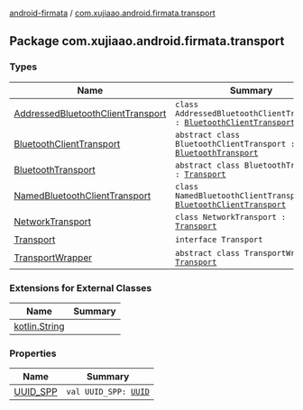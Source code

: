 [android-firmata](../index.md) / [com.xujiaao.android.firmata.transport](./index.md)

## Package com.xujiaao.android.firmata.transport

### Types

| Name | Summary |
|---|---|
| [AddressedBluetoothClientTransport](-addressed-bluetooth-client-transport/index.md) | `class AddressedBluetoothClientTransport : `[`BluetoothClientTransport`](-bluetooth-client-transport/index.md) |
| [BluetoothClientTransport](-bluetooth-client-transport/index.md) | `abstract class BluetoothClientTransport : `[`BluetoothTransport`](-bluetooth-transport/index.md) |
| [BluetoothTransport](-bluetooth-transport/index.md) | `abstract class BluetoothTransport : `[`Transport`](-transport/index.md) |
| [NamedBluetoothClientTransport](-named-bluetooth-client-transport/index.md) | `class NamedBluetoothClientTransport : `[`BluetoothClientTransport`](-bluetooth-client-transport/index.md) |
| [NetworkTransport](-network-transport/index.md) | `class NetworkTransport : `[`Transport`](-transport/index.md) |
| [Transport](-transport/index.md) | `interface Transport` |
| [TransportWrapper](-transport-wrapper/index.md) | `abstract class TransportWrapper : `[`Transport`](-transport/index.md) |

### Extensions for External Classes

| Name | Summary |
|---|---|
| [kotlin.String](kotlin.-string/index.md) |  |

### Properties

| Name | Summary |
|---|---|
| [UUID_SPP](-u-u-i-d_-s-p-p.md) | `val UUID_SPP: `[`UUID`](http://docs.oracle.com/javase/6/docs/api/java/util/UUID.html) |
